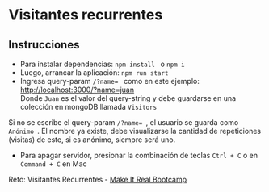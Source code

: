 
 # Visitantes recurrentes

## Instrucciones

- Para instalar dependencias: ```npm install ``` o  ```npm i ```
- Luego, arrancar la aplicación: ```npm run start ```
- Ingresa query-param ```/?name= ``` como en este ejemplo:  \
[http://localhost:3000/?name=juan](http://localhost:3000/?name=juan)  \
Donde ```Juan``` es el valor del query-string y debe guardarse en una colección en mongoDB llamada ```Visitors```

Si no se escribe el query-param ```/?name= ```, el usuario se guarda como ```Anónimo ```.
El nombre ya existe, debe visualizarse la cantidad de repeticiones (visitas) de este, si es anónimo, siempre será uno.

- Para apagar servidor, presionar la combinación de teclas ```Ctrl + C``` o en ```Command + C``` en Mac

Reto: Visitantes Recurrentes - [Make It Real Bootcamp](http://makeitreal.camp)
